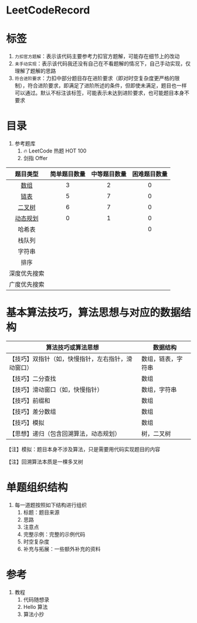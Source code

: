 # LeetCodeRecord
# 标签
1. ```力扣官方题解```：表示该代码主要参考力扣官方题解，可能存在细节上的改动
2. ```未手动实现```：表示该代码我还没有自己在不看题解的情况下，自己手动实现，仅理解了题解的思路
3. ```符合进阶要求```：力扣中部分题目存在进阶要求（即对时空复杂度更严格的限制），符合进阶要求，即满足了进阶所述的条件，但即使未满足，题目也一样可以通过。默认不标注该标签，可能表示未达到进阶要求，也可能题目本身不要求

# 目录

1. 参考题库
   1. 🔥 LeetCode 热题 HOT 100
   1. 剑指 Offer

|                           题目类型                           | 简单题目数量 | 中等题目数量 | 困难题目数量 |
| :----------------------------------------------------------: | :----------: | :----------: | :----------: |
| [数组](https://github.com/Eternaldeath/LeetCodeRecord/blob/master/Array.md) |      3       |      2       |      0       |
| [链表](https://github.com/Eternaldeath/LeetCodeRecord/blob/master/List.md) |      5       |      7       |      0       |
| [二叉树](https://github.com/Eternaldeath/LeetCodeRecord/blob/master/Binary_tree.md) |      6       |      7       |      0       |
| [动态规划](https://github.com/Eternaldeath/LeetCodeRecord/blob/master/Dynamic_Programming.md) |      0       |      1       |      0       |
|                            哈希表                            |              |              |      0       |
|                            栈队列                            |              |              |              |
|                            字符串                            |              |              |              |
|                             排序                             |              |              |              |
|                         深度优先搜索                         |              |              |              |
|                         广度优先搜索                         |              |              |              |

# 基本算法技巧，算法思想与对应的数据结构

| 算法技巧或算法思想                                 | 数据结构           |
| -------------------------------------------------- | ------------------ |
| 【技巧】双指针（如，快慢指针，左右指针，滑动窗口） | 数组，链表，字符串 |
| 【技巧】二分查找                                   | 数组               |
| 【技巧】滑动窗口（如，快慢指针）                   | 数组，字符串       |
| 【技巧】前缀和                                     | 数组               |
| 【技巧】差分数组                                   | 数组               |
| 【技巧】模拟                                       | 数组               |
| 【思想】递归（包含回溯算法，动态规划）             | 树，二叉树         |

【注】模拟：题目本身不涉及算法，只是需要用代码实现题目的内容

【注】回溯算法本质是一棵多叉树

# 单题组织结构

1. 每一道题按照如下结构进行组织
   1. 标题：题目来源
   2. 思路
   3. 注意点
   4. 完整示例：完整的示例代码
   5. 时空复杂度
   6. 补充与拓展：一些额外补充的资料

# 参考

1. 教程
   1. 代码随想录
   2. Hello 算法
   3. 算法小抄
